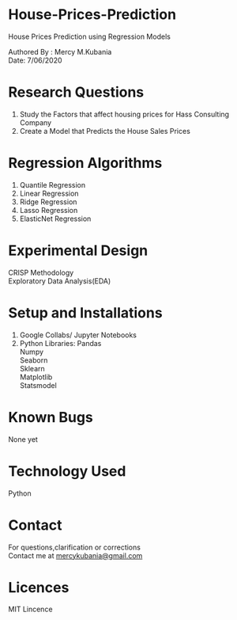 # House-Prices-Prediction
House Prices Prediction using Regression Models

Authored By : Mercy M.Kubania  <br />
Date: 7/06/2020

# Research Questions
1. Study the Factors that affect housing prices for  Hass Consulting Company
2. Create a Model that Predicts the House Sales Prices

# Regression Algorithms
1. Quantile Regression
2. Linear Regression
3. Ridge Regression
4. Lasso Regression
5. ElasticNet Regression

# Experimental Design
CRISP Methodology  <br />
Exploratory Data Analysis(EDA)

# Setup and Installations
1. Google Collabs/ Jupyter Notebooks  <br />
2. Python Libraries: 
			Pandas  <br />
			Numpy  <br />
			Seaborn  <br />
			Sklearn  <br />
			Matplotlib  <br />
			Statsmodel

# Known Bugs
None yet

# Technology Used
Python

# Contact
For questions,clarification or corrections   <br />
Contact me at mercykubania@gmail.com

# Licences
MIT Lincence
			

